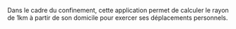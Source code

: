 Dans le cadre du confinement, cette application permet de calculer le rayon de 1km à partir de son domicile pour exercer ses déplacements personnels.
